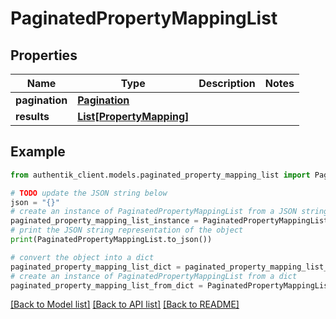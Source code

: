 # PaginatedPropertyMappingList


## Properties

Name | Type | Description | Notes
------------ | ------------- | ------------- | -------------
**pagination** | [**Pagination**](Pagination.md) |  | 
**results** | [**List[PropertyMapping]**](PropertyMapping.md) |  | 

## Example

```python
from authentik_client.models.paginated_property_mapping_list import PaginatedPropertyMappingList

# TODO update the JSON string below
json = "{}"
# create an instance of PaginatedPropertyMappingList from a JSON string
paginated_property_mapping_list_instance = PaginatedPropertyMappingList.from_json(json)
# print the JSON string representation of the object
print(PaginatedPropertyMappingList.to_json())

# convert the object into a dict
paginated_property_mapping_list_dict = paginated_property_mapping_list_instance.to_dict()
# create an instance of PaginatedPropertyMappingList from a dict
paginated_property_mapping_list_from_dict = PaginatedPropertyMappingList.from_dict(paginated_property_mapping_list_dict)
```
[[Back to Model list]](../README.md#documentation-for-models) [[Back to API list]](../README.md#documentation-for-api-endpoints) [[Back to README]](../README.md)


